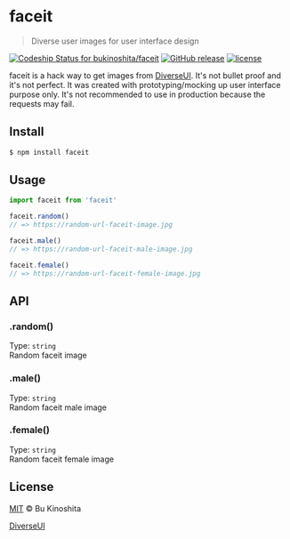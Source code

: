 # faceit
> Diverse user images for user interface design

[![Codeship Status for bukinoshita/faceit](https://app.codeship.com/projects/08540970-df5d-0134-cc73-3ee5398937b8/status?branch=master)](https://app.codeship.com/projects/204918)
[![GitHub release](https://img.shields.io/github/release/bukinoshita/faceit.svg)](https://www.npmjs.com/package/faceit)
[![license](https://img.shields.io/github/license/bukinoshita/faceit.svg)](https://raw.githubusercontent.com/bukinoshita/faceit/master/LICENSE)

faceit is a hack way to get images from [DiverseUI](https://www.diverseui.com/). It's not bullet proof and it's not perfect. It was created with prototyping/mocking up user interface purpose only. It's not recommended to use in production because the requests may fail.

## Install
```bash
$ npm install faceit
```

## Usage
```js
import faceit from 'faceit'

faceit.random()
// => https://random-url-faceit-image.jpg

faceit.male()
// => https://random-url-faceit-male-image.jpg

faceit.female()
// => https://random-url-faceit-female-image.jpg
```

## API
### .random()
Type: `string`<br/>
Random faceit image

### .male()
Type: `string`<br/>
Random faceit male image

### .female()
Type: `string`<br/>
Random faceit female image

## License
[MIT](https://github.com/bukinoshita/faceit/blob/master/LICENSE) &copy; Bu Kinoshita

[DiverseUI](https://www.diverseui.com/)
